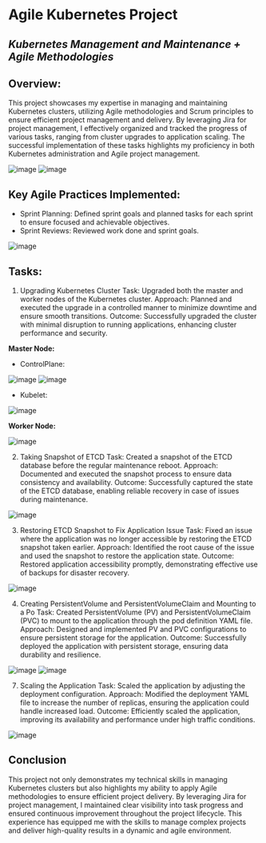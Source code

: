 # Agile Kubernetes Project
## ***Kubernetes Management and Maintenance + Agile Methodologies***

## **Overview:**
This project showcases my expertise in managing and maintaining Kubernetes clusters, utilizing Agile methodologies and Scrum principles to ensure efficient project management and delivery. By leveraging Jira for project management, I effectively organized and tracked the progress of various tasks, ranging from cluster upgrades to application scaling. The successful implementation of these tasks highlights my proficiency in both Kubernetes administration and Agile project management.

![image](https://github.com/CloudHirsi/Agile-Kubernetes-Project/assets/153539293/9c72397d-4f50-4d23-8140-af5f58774c42)
![image](https://github.com/CloudHirsi/Agile-Kubernetes-Project/assets/153539293/c8092ced-24a3-4252-9183-1736d1d99ca1)

## **Key Agile Practices Implemented:**
- Sprint Planning: Defined sprint goals and planned tasks for each sprint to ensure focused and achievable objectives.
- Sprint Reviews: Reviewed work done and sprint goals.

![image](https://github.com/CloudHirsi/Agile-Kubernetes-Project/assets/153539293/df4b63a3-0d7f-45a2-a00d-f6d3ccf34d6b)

## **Tasks:**
1. Upgrading Kubernetes Cluster
Task: Upgraded both the master and worker nodes of the Kubernetes cluster.
Approach: Planned and executed the upgrade in a controlled manner to minimize downtime and ensure smooth transitions.
Outcome: Successfully upgraded the cluster with minimal disruption to running applications, enhancing cluster performance and security.

**Master Node:**

- ControlPlane:

![image](https://github.com/CloudHirsi/Agile-Kubernetes-Project/assets/153539293/21020da6-3c2c-4cef-93ae-1f297272ece4)
![image](https://github.com/CloudHirsi/Agile-Kubernetes-Project/assets/153539293/cf8442a0-5de4-41ad-b63b-8807df56c377)
- Kubelet:

![image](https://github.com/CloudHirsi/Agile-Kubernetes-Project/assets/153539293/62a193a8-4804-40bd-8fdf-ebfadbc2e45e)

**Worker Node:**

![image](https://github.com/CloudHirsi/Agile-Kubernetes-Project/assets/153539293/cbaeeb8d-8869-4a32-8a74-2d0697cd2438)

2. Taking Snapshot of ETCD
Task: Created a snapshot of the ETCD database before the regular maintenance reboot.
Approach: Documented and executed the snapshot process to ensure data consistency and availability.
Outcome: Successfully captured the state of the ETCD database, enabling reliable recovery in case of issues during maintenance.

![image](https://github.com/CloudHirsi/Agile-Kubernetes-Project/assets/153539293/cb07c118-9fb6-440d-b2fc-8166980e8b72)

3. Restoring ETCD Snapshot to Fix Application Issue
Task: Fixed an issue where the application was no longer accessible by restoring the ETCD snapshot taken earlier.
Approach: Identified the root cause of the issue and used the snapshot to restore the application state.
Outcome: Restored application accessibility promptly, demonstrating effective use of backups for disaster recovery.

![image](https://github.com/CloudHirsi/Agile-Kubernetes-Project/assets/153539293/3511f570-5c46-4eb3-ae0e-33dc74663e34)

4. Creating PersistentVolume and PersistentVolumeClaim and Mounting to a Po
Task: Created PersistentVolume (PV) and PersistentVolumeClaim (PVC) to mount to the application through the pod definition YAML file.
Approach: Designed and implemented PV and PVC configurations to ensure persistent storage for the application.
Outcome: Successfully deployed the application with persistent storage, ensuring data durability and resilience.

![image](https://github.com/CloudHirsi/Agile-Kubernetes-Project/assets/153539293/482d54e7-624e-43a3-bd85-25de5db80b51)
![image](https://github.com/CloudHirsi/Agile-Kubernetes-Project/assets/153539293/3e6fd027-915b-4fa4-8397-ecf0f4bdb447)

7. Scaling the Application
Task: Scaled the application by adjusting the deployment configuration.
Approach: Modified the deployment YAML file to increase the number of replicas, ensuring the application could handle increased load.
Outcome: Efficiently scaled the application, improving its availability and performance under high traffic conditions.

![image](https://github.com/CloudHirsi/Agile-Kubernetes-Project/assets/153539293/5932eb96-b059-4102-9318-d162f2a8b45e)

## **Conclusion**
This project not only demonstrates my technical skills in managing Kubernetes clusters but also highlights my ability to apply Agile methodologies to ensure efficient project delivery. By leveraging Jira for project management, I maintained clear visibility into task progress and ensured continuous improvement throughout the project lifecycle. This experience has equipped me with the skills to manage complex projects and deliver high-quality results in a dynamic and agile environment.





